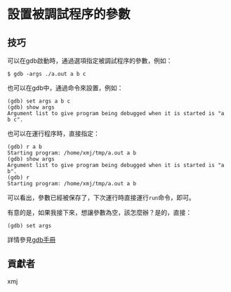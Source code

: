 # 設置被調試程序的參數

## 技巧

可以在gdb啟動時，通過選項指定被調試程序的參數，例如：

	$ gdb -args ./a.out a b c

也可以在gdb中，通過命令來設置，例如：

	(gdb) set args a b c
	(gdb) show args
	Argument list to give program being debugged when it is started is "a b c".

也可以在運行程序時，直接指定：

	(gdb) r a b
	Starting program: /home/xmj/tmp/a.out a b
	(gdb) show args
	Argument list to give program being debugged when it is started is "a b".
	(gdb) r
	Starting program: /home/xmj/tmp/a.out a b 

可以看出，參數已經被保存了，下次運行時直接運行`run`命令，即可。

有意的是，如果我接下來，想讓參數為空，該怎麼辦？是的，直接：

	(gdb) set args

詳情參見[gdb手冊](https://sourceware.org/gdb/onlinedocs/gdb/Arguments.html#Arguments)

## 貢獻者

xmj

